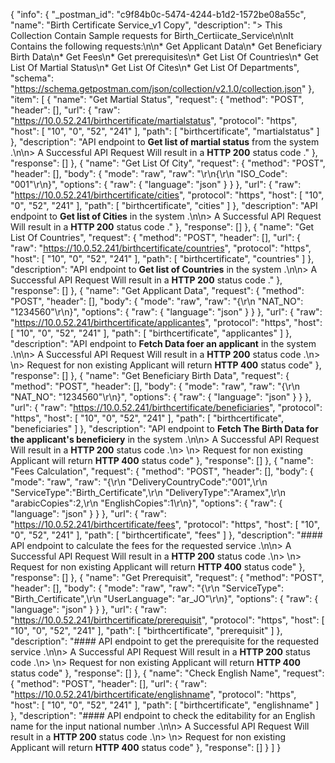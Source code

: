 {
	"info": {
		"_postman_id": "c9f84b0c-5474-4244-b1d2-1572be08a55c",
		"name": "Birth Certificate Service_v1 Copy",
		"description": "> This Collection Contain Sample requests for Birth_Certiicate_Service\n\nIt Contains the following requests:\n\n*   Get Applicant Data\n*   Get Beneficiary Birth Data\n*   Get Fees\n*   Get prerequisites\n*   Get List Of Countries\n*   Get List Of Martial Status\n*   Get List Of Cites\n*   Get List Of Departments",
		"schema": "https://schema.getpostman.com/json/collection/v2.1.0/collection.json"
	},
	"item": [
		{
			"name": "Get Martial Status",
			"request": {
				"method": "POST",
				"header": [],
				"url": {
					"raw": "https://10.0.52.241/birthcertificate/martialstatus",
					"protocol": "https",
					"host": [
						"10",
						"0",
						"52",
						"241"
					],
					"path": [
						"birthcertificate",
						"martialstatus"
					]
				},
				"description": "API endpoint to **Get list of martial status** from the system .\n\n> A Successful API Request Will result in a **HTTP 200** status code ."
			},
			"response": []
		},
		{
			"name": "Get List Of City",
			"request": {
				"method": "POST",
				"header": [],
				"body": {
					"mode": "raw",
					"raw": "\r\n{\r\n  \"ISO_Code\": \"001\"\r\n}",
					"options": {
						"raw": {
							"language": "json"
						}
					}
				},
				"url": {
					"raw": "https://10.0.52.241/birthcertificate/cities",
					"protocol": "https",
					"host": [
						"10",
						"0",
						"52",
						"241"
					],
					"path": [
						"birthcertificate",
						"cities"
					]
				},
				"description": "API endpoint to **Get list of Cities** in the system .\n\n> A Successful API Request Will result in a **HTTP 200** status code ."
			},
			"response": []
		},
		{
			"name": "Get List Of Countries",
			"request": {
				"method": "POST",
				"header": [],
				"url": {
					"raw": "https://10.0.52.241/birthcertificate/countries",
					"protocol": "https",
					"host": [
						"10",
						"0",
						"52",
						"241"
					],
					"path": [
						"birthcertificate",
						"countries"
					]
				},
				"description": "API endpoint to **Get list of Countries** in the system .\n\n> A Successful API Request Will result in a **HTTP 200** status code ."
			},
			"response": []
		},
		{
			"name": "Get Applicant Data",
			"request": {
				"method": "POST",
				"header": [],
				"body": {
					"mode": "raw",
					"raw": "{\r\n    \"NAT_NO\": \"1234560\"\r\n}",
					"options": {
						"raw": {
							"language": "json"
						}
					}
				},
				"url": {
					"raw": "https://10.0.52.241/birthcertificate/applicantes",
					"protocol": "https",
					"host": [
						"10",
						"0",
						"52",
						"241"
					],
					"path": [
						"birthcertificate",
						"applicantes"
					]
				},
				"description": "API endpoint to **Fetch Data foer an applicant** in the system .\n\n> A Successful API Request Will result in a **HTTP 200** status code .\n> \n> Request for non existing Applicant will return **HTTP 400** status code"
			},
			"response": []
		},
		{
			"name": "Get Beneficiary Birth Data",
			"request": {
				"method": "POST",
				"header": [],
				"body": {
					"mode": "raw",
					"raw": "{\r\n    \"NAT_NO\": \"1234560\"\r\n}",
					"options": {
						"raw": {
							"language": "json"
						}
					}
				},
				"url": {
					"raw": "https://10.0.52.241/birthcertificate/beneficiaries",
					"protocol": "https",
					"host": [
						"10",
						"0",
						"52",
						"241"
					],
					"path": [
						"birthcertificate",
						"beneficiaries"
					]
				},
				"description": "API endpoint to **Fetch The Birth Data for the applicant's beneficiery** in the system .\n\n> A Successful API Request Will result in a **HTTP 200** status code .\n> \n> Request for non existing Applicant will return **HTTP 400** status code"
			},
			"response": []
		},
		{
			"name": "Fees Calculation",
			"request": {
				"method": "POST",
				"header": [],
				"body": {
					"mode": "raw",
					"raw": "{\r\n \"DeliveryCountryCode\":\"001\",\r\n \"ServiceType\":\"Birth_Certificate\",\r\n \"DeliveryType\":\"Aramex\",\r\n \"arabicCopies\":2,\r\n \"EnglishCopies\":1\r\n}",
					"options": {
						"raw": {
							"language": "json"
						}
					}
				},
				"url": {
					"raw": "https://10.0.52.241/birthcertificate/fees",
					"protocol": "https",
					"host": [
						"10",
						"0",
						"52",
						"241"
					],
					"path": [
						"birthcertificate",
						"fees"
					]
				},
				"description": "#### API endpoint to calculate the fees for the requested service .\n\n> A Successful API Request Will result in a **HTTP 200** status code .\n> \n> Request for non existing Applicant will return **HTTP 400** status code"
			},
			"response": []
		},
		{
			"name": "Get Prerequisit",
			"request": {
				"method": "POST",
				"header": [],
				"body": {
					"mode": "raw",
					"raw": "{\r\n \"ServiceType\": \"Birth_Certificate\",\r\n \"UserLanguage\": \"ar_JO\"\r\n}",
					"options": {
						"raw": {
							"language": "json"
						}
					}
				},
				"url": {
					"raw": "https://10.0.52.241/birthcertificate/prerequisit",
					"protocol": "https",
					"host": [
						"10",
						"0",
						"52",
						"241"
					],
					"path": [
						"birthcertificate",
						"prerequisit"
					]
				},
				"description": "#### API endpoint to get the prerequisite for the requested service .\n\n> A Successful API Request Will result in a **HTTP 200** status code .\n> \n> Request for non existing Applicant will return **HTTP 400** status code"
			},
			"response": []
		},
		{
			"name": "Check English Name",
			"request": {
				"method": "POST",
				"header": [],
				"url": {
					"raw": "https://10.0.52.241/birthcertificate/englishname",
					"protocol": "https",
					"host": [
						"10",
						"0",
						"52",
						"241"
					],
					"path": [
						"birthcertificate",
						"englishname"
					]
				},
				"description": "#### API endpoint to check the editability for an English name for the input national number .\n\n> A Successful API Request Will result in a **HTTP 200** status code .\n> \n> Request for non existing Applicant will return **HTTP 400** status code"
			},
			"response": []
		}
	]
}
